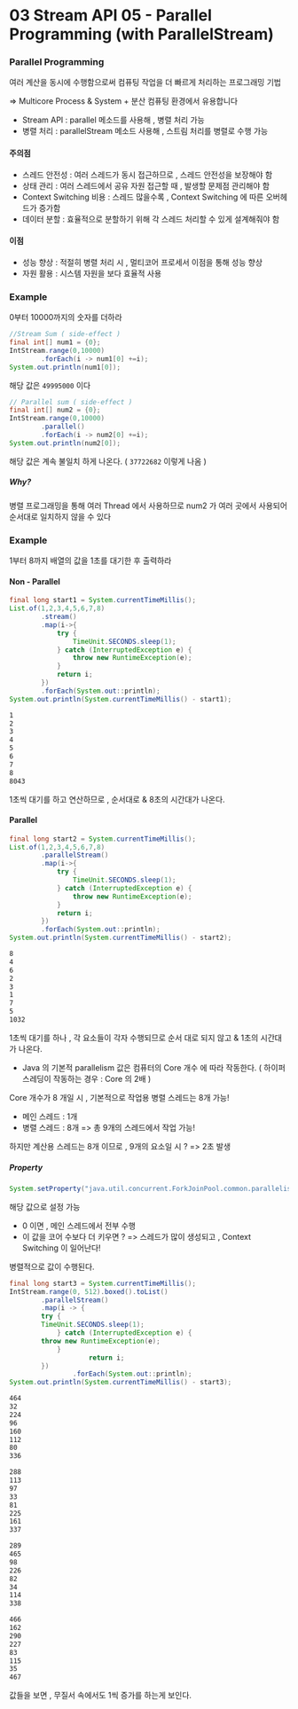 # 03 Stream API 05 - Parallel Programming (with ParallelStream)

### Parallel Programming

여러 계산을 동시에 수행함으로써
컴퓨팅 작업을 더 빠르게 처리하는 프로그래밍 기법

=> Multicore Process & System + 분산  컴퓨팅 환경에서 유용합니다

- Stream API : parallel 메소드를 사용해 , 병렬 처리 가능
- 병렬 처리 : parallelStream 메소드 사용해 , 스트림 처리를 병렬로 수행 가능

#### 주의점

- 스레드 안전성 : 여러 스레드가 동시 접근하므로 , 스레드 안전성을 보장해야 함
- 상태 관리 : 여러 스레드에서 공유 자원 접근할 때 , 발생할 문제점 관리해야 함
- Context Switching 비용 : 스레드 많을수록 , Context Switching 에 따른 오버헤드가 증가함
- 데이터 분할 : 효율적으로 분할하기 위해 각 스레드 처리할 수 있게 설계해줘야 함

#### 이점

- 성능 향상 : 적절히 병렬 처리 시 , 멀티코어 프로세서 이점을 통해 성능 향상
- 자원 활용 : 시스템 자원을 보다 효율적 사용

### Example

0부터 10000까지의 숫자를 더하라

```java
//Stream Sum ( side-effect )  
final int[] num1 = {0};  
IntStream.range(0,10000)  
        .forEach(i -> num1[0] +=i);  
System.out.println(num1[0]);
```

해당 값은 `49995000` 이다

```java
// Parallel sum ( side-effect )  
final int[] num2 = {0};  
IntStream.range(0,10000)  
        .parallel()  
        .forEach(i -> num2[0] +=i);  
System.out.println(num2[0]);
```

해당 값은 계속 불일치 하게 나온다. ( `37722682`  이렇게 나옴 )

##### Why?

병렬 프로그래밍을 통해 여러 Thread 에서 사용하므로
num2 가 여러 곳에서 사용되어 순서대로 일치하지 않을 수 있다


### Example

1부터 8까지 배열의 값을 1초를 대기한 후 출력하라

#### Non - Parallel

```java
final long start1 = System.currentTimeMillis();  
List.of(1,2,3,4,5,6,7,8)  
        .stream()  
        .map(i->{  
            try {  
                TimeUnit.SECONDS.sleep(1);  
            } catch (InterruptedException e) {  
                throw new RuntimeException(e);  
            }  
            return i;  
        })  
        .forEach(System.out::println);  
System.out.println(System.currentTimeMillis() - start1);
```

```cmd
1
2
3
4
5
6
7
8
8043
```

1초씩 대기를 하고 연산하므로 ,
순서대로 & 8초의 시간대가 나온다.

#### Parallel

```java
final long start2 = System.currentTimeMillis();  
List.of(1,2,3,4,5,6,7,8)  
        .parallelStream()  
        .map(i->{  
            try {  
                TimeUnit.SECONDS.sleep(1);  
            } catch (InterruptedException e) {  
                throw new RuntimeException(e);  
            }  
            return i;  
        })  
        .forEach(System.out::println);  
System.out.println(System.currentTimeMillis() - start2);
```

```cmd
8
4
6
2
3
1
7
5
1032
```

1초씩 대기를 하나 , 각 요소들이 각자 수행되므로
순서 대로 되지 않고 & 1초의 시간대가 나온다.


- Java 의 기본적 parallelism 값은 컴퓨터의 Core 개수 에 따라 작동한다.
  ( 하이퍼 스레딩이 작동하는 경우 : Core 의 2배 )

Core 개수가 8 개일 시 , 기본적으로 작업용 병렬 스레드는 8개 가능!

- 메인 스레드 : 1개
- 병렬 스레드 : 8개
  => 총 9개의 스레드에서 작업 가능!

하지만 계산용 스레드는 8개 이므로 ,
9개의 요소일 시 ? => 2초 발생

##### Property
```java
System.setProperty("java.util.concurrent.ForkJoinPool.common.parallelism","0");
```

해당 값으로 설정 가능
- 0 이면 , 메인 스레드에서 전부 수행
- 이 값을 코어 수보다 더 키우면 ? => 스레드가 많이 생성되고 , Context Switching 이 일어난다!

병렬적으로 값이 수행된다.
```java
final long start3 = System.currentTimeMillis();  
IntStream.range(0, 512).boxed().toList()  
        .parallelStream()  
        .map(i -> {
        try {
        TimeUnit.SECONDS.sleep(1);  
            } catch (InterruptedException e) {
        throw new RuntimeException(e);  
            }
                    return i;  
        })
                .forEach(System.out::println);  
System.out.println(System.currentTimeMillis() - start3);
```

```cmd
464
32
224
96
160
112
80
336

288
113
97
33
81
225
161
337

289
465
98
226
82
34
114
338

466
162
290
227
83
115
35
467
```

값들을 보면 , 무질서 속에서도 1씩 증가를 하는게 보인다.